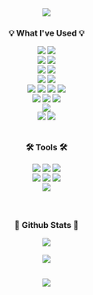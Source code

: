 <div align=center>

<img src= "https://capsule-render.vercel.app/api?type=waving&height=180&text=Hello!%20%F0%9F%91%8B&fontSize=48&animation=fadeIn&fontAlign=80&fontAlignY=40&color=0:ed9d0b,100:f94001&fontColor=ffffff"/>

<h3 align="center"><b>💡 What I've Used 💡</b></h3>
    <img src="https://img.shields.io/badge/C-00599C?style=for-the-badge&logo=c&logoColor=white">
    <img src="https://img.shields.io/badge/c++-00599C?style=for-the-badge&logo=c%2B%2B&logoColor=white">
    <br>
    <a href="" target="_blank"><img src="https://img.shields.io/badge/Java-ED8B00?style=for-the-badge&logo=openjdk&logoColor=white"/></a>
    <img src="https://img.shields.io/badge/springboot-6DB33F?style=for-the-badge&logo=springboot&logoColor=white">
    <br>
    <a href="" target="_blank"><img src="https://img.shields.io/badge/python-3776AB?style=for-the-badge&logo=python&logoColor=FFFFFF"/></a>
    <a href="" target="_blank"><img src="https://img.shields.io/badge/Django-092E20?style=for-the-badge&logo=Django&logoColor=FFFFFF"/></a>
    <br>
    <a href="" target="_blank"><img src="https://img.shields.io/badge/scikit--learn-%23F7931E.svg?style=for-the-badge&logo=scikit-learn&logoColor=white"/></a>
    <a href="" target="_blank"><img src="https://img.shields.io/badge/TensorFlow-FF6F00?style=for-the-badge&logo=tensorflow&logoColor=white"/></a>
    <br>
    <a href="" target="_blank"><img src="https://img.shields.io/badge/HTML5-E34F26?style=for-the-badge&logo=html5&logoColor=white"/></a>
    <a href="" target="_blank"><img src="https://img.shields.io/badge/CSS3-1572B6?style=for-the-badge&logo=css3&logoColor=white"/></a>
    <a href="" target="_blank"><img src="https://img.shields.io/badge/javascript-F7DF1E?style=for-the-badge&logo=javascript&logoColor=black"/></a>
    <a href="" target="_blank"><img src="https://img.shields.io/badge/react-61DAFB?style=for-the-badge&logo=react&logoColor=black"/></a>
    <br>
    <a href="" target="_blank"><img src="https://img.shields.io/badge/mac%20os-000000?style=for-the-badge&logo=apple&logoColor=white"/></a> 
    <a href="" target="_blank"><img src="https://img.shields.io/badge/Windows-0078D6?style=for-the-badge&logo=windows&logoColor=white"/></a> 
    <a href="" target="_blank"><img src="https://img.shields.io/badge/linux-FCC624?style=for-the-badge&logo=linux&logoColor=FFFFFF"/></a> 
    <br>
    <a href="" target="_blank"><img src="https://img.shields.io/badge/Amazon_AWS-FF9900?style=for-the-badge&logo=amazonaws&logoColor=white"/></a> 
    <br>
    <a href="" target="_blank"><img src="https://img.shields.io/badge/MySQL-4479A1?style=for-the-badge&logo=MySQL&logoColor=FFFFFF"/></a> 
    <a href="" target="_blank"><img src="https://img.shields.io/badge/PostgreSQL-316192?style=for-the-badge&logo=postgresql&logoColor=white"/></a> 
<br>
<br>

 <h3><b>🛠 Tools 🛠</b></h3>
  <a href="" target="_blank"><img src="https://img.shields.io/badge/IntelliJ_IDEA-000000.svg?style=for-the-badge&logo=intellij-idea&logoColor=white"/></a>
  <a href="" target="_blank"><img src="https://img.shields.io/badge/Visual_Studio_Code-0078D4?style=for-the-badge&logo=visual%20studio%20code&logoColor=white"/></a>
  <a href="" target="_blank"><img src="https://img.shields.io/badge/DataGrip-000000.svg?style=for-the-badge&logo=datagrip&logoColor=white"/></a>
  <br>
  <a href="" target="_blank"><img src="https://img.shields.io/badge/git-F05032?style=for-the-badge&logo=git&logoColor=FFFFFF"/></a> 
  <a href="" target="_blank"><img src="https://img.shields.io/badge/slack-4A154B?style=for-the-badge&logo=slack&logoColor=FFFFFF"/></a>
  <a href="" target="_blank"><img src="https://img.shields.io/badge/notion-000000?style=for-the-badge&logo=notion&logoColor=FFFFFF"/></a>
  <br>
  <a href="" target="_blank"><img src="https://img.shields.io/badge/figma-F24E1E?style=for-the-badge&logo=figma&logoColor=FFFFFF"/></a> 
  <br>
<br>
<br>

<div align="center">
 <h3><b> 🎄 Github Stats 🎄 </b></h3>
  <img src="https://github-readme-stats.vercel.app/api?username=khoon9&show_icons=true&count_private=true&hide_border=true" align="center" />
  <br>
  <br>
  <img src="https://github-readme-stats.vercel.app/api/top-langs/?username=khoon9&langs_count=5&layout=compact" align="center" />
</div>
<br>
<p align="center">
  <a href="https://solved.ac/kshun08">
    <img src="http://mazassumnida.wtf/api/v2/generate_badge?boj=kshun08">
  </a>
</p>
<br>
